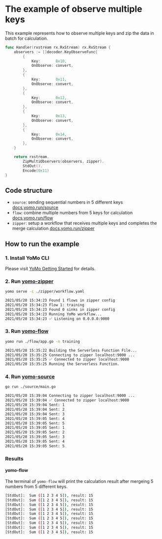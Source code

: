 # The example of observe multiple keys

This example represents how to observe multiple keys and zip the data in batch for calculation.

```go
func Handler(rxstream rx.RxStream) rx.RxStream {
	observers := []decoder.KeyObserveFunc{
		{
			Key:       0x10,
			OnObserve: convert,
		},
		{
			Key:       0x11,
			OnObserve: convert,
		},
		{
			Key:       0x12,
			OnObserve: convert,
		},
		{
			Key:       0x13,
			OnObserve: convert,
		},
		{
			Key:       0x14,
			OnObserve: convert,
		},
	}

	return rxstream.
		ZipMultiObservers(observers, zipper).
		StdOut().
		Encode(0x11)
}
```

## Code structure

+ `source`: sending sequential numbers in 5 different keys [docs.yomo.run/source](https://docs.yomo.run/source)
+ `flow`: combine multiple numbers from 5 keys for calculation [docs.yomo.run/flow](https://docs.yomo.run/flow)
+ `zipper`: setup a workflow that receives multiple keys and completes the merge calculation [docs.yomo.run/zipper](https://docs.yomo.run/zipper)

## How to run the example

### 1. Install YoMo CLI

Please visit [YoMo Getting Started](https://github.com/yomorun/yomo#1-install-cli) for details.

### 2. Run [yomo-zipper](https://docs.yomo.run/zipper)

```bash
yomo serve -c ./zipper/workflow.yaml

2021/05/20 15:34:23 Found 1 flows in zipper config
2021/05/20 15:34:23 Flow 1: training
2021/05/20 15:34:23 Found 0 sinks in zipper config
2021/05/20 15:34:23 Running YoMo workflow...
2021/05/20 15:34:23 ✅ Listening on 0.0.0.0:9000
```

### 3. Run [yomo-flow](https://docs.yomo.run/flow)

```bash
yomo run ./flow/app.go -n training

2021/05/20 15:35:22 Building the Serverless Function File...
2021/05/20 15:35:25 Connecting to zipper localhost:9000 ...
2021/05/20 15:35:25 ✅ Connected to zipper localhost:9000
2021/05/20 15:35:25 Running the Serverless Function.
```

### 4. Run [yomo-source](https://docs.yomo.run/source)

```bash
go run ./source/main.go

2021/05/20 15:39:04 Connecting to zipper localhost:9000 ...
2021/05/20 15:39:04 ✅ Connected to zipper localhost:9000
2021/05/20 15:39:04 Sent: 1
2021/05/20 15:39:04 Sent: 2
2021/05/20 15:39:04 Sent: 3
2021/05/20 15:39:05 Sent: 4
2021/05/20 15:39:05 Sent: 5
2021/05/20 15:39:05 Sent: 1
2021/05/20 15:39:05 Sent: 2
2021/05/20 15:39:05 Sent: 3
2021/05/20 15:39:05 Sent: 4
2021/05/20 15:39:05 Sent: 5
```

### Results

#### yomo-flow

The terminal of `yomo-flow` will print the calculation result after mergeing 5 numbers from 5 different keys.

```bash
[StdOut]:  Sum ([1 2 3 4 5]), result: 15
[StdOut]:  Sum ([1 2 3 4 5]), result: 15
[StdOut]:  Sum ([1 2 3 4 5]), result: 15
[StdOut]:  Sum ([1 2 3 4 5]), result: 15
[StdOut]:  Sum ([1 2 3 4 5]), result: 15
[StdOut]:  Sum ([1 2 3 4 5]), result: 15
[StdOut]:  Sum ([1 2 3 4 5]), result: 15
[StdOut]:  Sum ([1 2 3 4 5]), result: 15
[StdOut]:  Sum ([1 2 3 4 5]), result: 15
```
